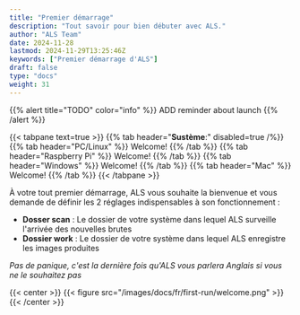 ```yaml
---
title: "Premier démarrage"
description: "Tout savoir pour bien débuter avec ALS."
author: "ALS Team"
date: 2024-11-28
lastmod: 2024-11-29T13:25:46Z
keywords: ["Premier démarrage d'ALS"]
draft: false
type: "docs"
weight: 31
---
```


{{% alert title="TODO" color="info" %}}
ADD reminder about launch
{{% /alert %}}

{{< tabpane text=true >}}
  {{% tab header="**Sustème**:" disabled=true /%}}
  {{% tab header="PC/Linux" %}}
  Welcome!
  {{% /tab %}}
  {{% tab header="Raspberry Pi" %}}
  Welcome!
  {{% /tab %}}
  {{% tab header="Windows" %}}
  Welcome!
  {{% /tab %}}
  {{% tab header="Mac" %}}
  Welcome!
  {{% /tab %}}
{{< /tabpane >}}


À votre tout premier démarrage, ALS vous souhaite la bienvenue et vous demande de définir les 2 réglages indispensables à son fonctionnement :

- **Dosser scan** : Le dossier de votre système dans lequel ALS surveille l'arrivée des nouvelles brutes
- **Dossier work** : Le dossier de votre système dans lequel ALS enregistre les images produites

_Pas de panique, c'est la dernière fois qu'ALS vous parlera Anglais si vous ne le souhaitez pas_ 

{{< center >}}
{{< figure src="/images/docs/fr/first-run/welcome.png" >}}
{{< /center >}}


